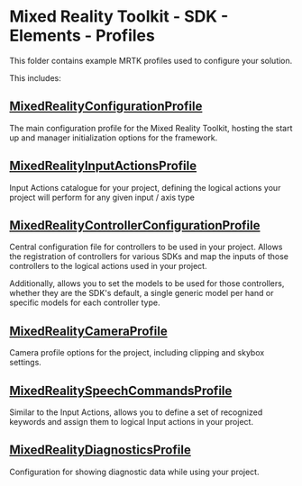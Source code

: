 # Mixed Reality Toolkit - SDK - Elements - Profiles

This folder contains example MRTK profiles used to configure your solution.

This includes:

## [MixedRealityConfigurationProfile](../../../Documentation/MixedRealityConfigurationGuide.md)

The main configuration profile for the Mixed Reality Toolkit, hosting the start up and manager initialization options for the framework.

## [MixedRealityInputActionsProfile](../../../Documentation/Input/InputActions.md)

Input Actions catalogue for your project, defining the logical actions your project will perform for any given input / axis type

## [MixedRealityControllerConfigurationProfile](MixedRealityControllerConfigurationProfile.md)

Central configuration file for controllers to be used in your project. Allows the registration of controllers for various SDKs and map the inputs of those controllers to the logical actions used in your project.

Additionally, allows you to set the models to be used for those controllers, whether they are the SDK's default, a single generic model per hand or specific models for each controller type.

## [MixedRealityCameraProfile](../../../Documentation/CameraSystem/CameraSystemOverview.md)

Camera profile options for the project, including clipping and skybox settings.

## [MixedRealitySpeechCommandsProfile](../../../Documentation/Input/Speech.md)

Similar to the Input Actions, allows you to define a set of recognized keywords and assign them to logical Input actions in your project.

## [MixedRealityDiagnosticsProfile](../../../Documentation/Diagnostics/ConfiguringDiagnostics.md)

Configuration for showing diagnostic data while using your project.
